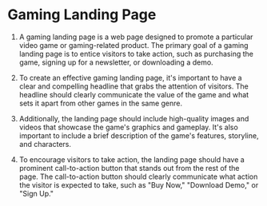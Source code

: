 # Gaming Landing Page 

1. A gaming landing page is a web page designed to promote a particular video game or gaming-related product. The primary goal of a gaming landing page is to entice visitors to take action, such as purchasing the game, signing up for a newsletter, or downloading a demo.

2. To create an effective gaming landing page, it's important to have a clear and compelling headline that grabs the attention of visitors. The headline should clearly communicate the value of the game and what sets it apart from other games in the same genre.

3. Additionally, the landing page should include high-quality images and videos that showcase the game's graphics and gameplay. It's also important to include a brief description of the game's features, storyline, and characters.

4. To encourage visitors to take action, the landing page should have a prominent call-to-action button that stands out from the rest of the page. The call-to-action button should clearly communicate what action the visitor is expected to take, such as "Buy Now," "Download Demo," or "Sign Up."